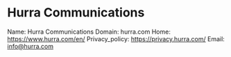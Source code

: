 
# Hurra Communications

Name: Hurra Communications
Domain: hurra.com
Home: https://www.hurra.com/en/
Privacy_policy: https://privacy.hurra.com/
Email: info@hurra.com
